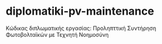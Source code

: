 # diplomatiki-pv-maintenance
Κώδικας διπλωματικής εργασίας: Προληπττική Συντήρηση Φωτοβολταϊκών με Τεχνητή Νοημοσύνη
